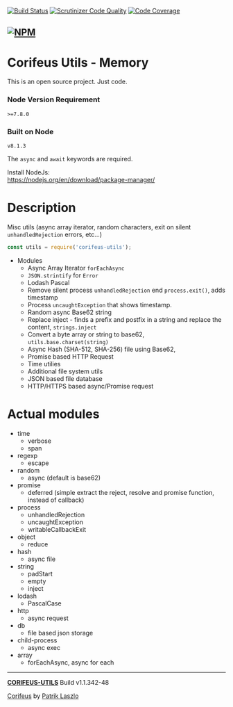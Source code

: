 [//]: #@corifeus-header

 [![Build Status](https://travis-ci.org/patrikx3/corifeus-utils.svg?branch=master)](https://travis-ci.org/patrikx3/corifeus-utils)  [![Scrutinizer Code Quality](https://scrutinizer-ci.com/g/patrikx3/corifeus-utils/badges/quality-score.png?b=master)](https://scrutinizer-ci.com/g/patrikx3/corifeus-utils/?branch=master)  [![Code Coverage](https://scrutinizer-ci.com/g/patrikx3/corifeus-utils/badges/coverage.png?b=master)](https://scrutinizer-ci.com/g/patrikx3/corifeus-utils/?branch=master)  
  
[![NPM](https://nodei.co/npm/corifeus-utils.png?downloads=true&downloadRank=true&stars=true)](https://www.npmjs.com/package/corifeus-utils/)
---
# Corifeus Utils - Memory

This is an open source project. Just code.

### Node Version Requirement 
``` 
>=7.8.0 
```  
   
### Built on Node 
``` 
v8.1.3
```   
   
The ```async``` and ```await``` keywords are required.

Install NodeJs:    
https://nodejs.org/en/download/package-manager/    

# Description  

                        
[//]: #@corifeus-header:end

Misc utils (async array iterator, random characters, exit on silent ```unhandledRejection``` errors, etc...)

```javascript
const utils = require('corifeus-utils');
```

* Modules
  * Async Array Iterator ```forEachAsync```
  * ```JSON.strintify``` for ```Error```
  * Lodash Pascal
  * Remove silent process ```unhandledRejection``` end ```process.exit()```, adds timestamp
  * Process ```uncaughtException``` that shows timestamp.
  * Random async Base62 string
  * Replace inject - finds a prefix and postfix in a string and replace the content, ```strings.inject```
  * Convert a byte array or string to base62, ```utils.base.charset(string)```
  * Async Hash (SHA-512, SHA-256) file using Base62,
  * Promise based HTTP Request
  * Time utilies
  * Additional file system utils
  * JSON based file database
  * HTTP/HTTPS based async/Promise request
  
# Actual modules
  
* time
  * verbose
  * span
* regexp
  * escape
* random
  * async (default is base62)
* promise
  * deferred (simple extract the reject, resolve and promise function, instead of callback)
* process
  * unhandledRejection
  * uncaughtException
  * writableCallbackExit
* object
  * reduce
* hash
  * async file
* string
  * padStart
  * empty
  * inject
* lodash
  * PascalCase
* http
  * async request
* db
  * file based json storage
* child-process
  * async exec
* array
  * forEachAsync, async for each

  
[//]: #@corifeus-footer

---

[**CORIFEUS-UTILS**](https://pages.corifeus.tk/corifeus-utils) Build v1.1.342-48

[Corifeus](http://www.corifeus.tk) by [Patrik Laszlo](http://patrikx3.tk)

[//]: #@corifeus-footer:end
